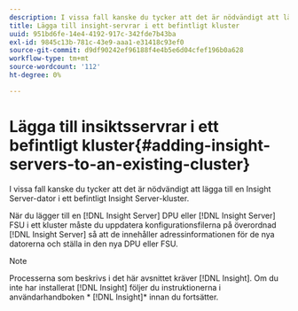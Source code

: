 ```yaml
---
description: I vissa fall kanske du tycker att det är nödvändigt att lägga till en Insight Server-dator i ett befintligt Insight Server-kluster.
title: Lägga till insight-servrar i ett befintligt kluster
uuid: 951bd6fe-14e4-4192-917c-342fde7b43ba
exl-id: 9845c13b-781c-43e9-aaa1-e31418c93ef0
source-git-commit: d9df90242ef96188f4e4b5e6d04cfef196b0a628
workflow-type: tm+mt
source-wordcount: '112'
ht-degree: 0%

---
```


# Lägga till insiktsservrar i ett befintligt kluster{#adding-insight-servers-to-an-existing-cluster}

I vissa fall kanske du tycker att det är nödvändigt att lägga till en Insight Server-dator i ett befintligt Insight Server-kluster.

När du lägger till en [!DNL Insight Server] DPU eller [!DNL Insight Server] FSU i ett kluster måste du uppdatera konfigurationsfilerna på överordnad [!DNL Insight Server] så att de innehåller adressinformationen för de nya datorerna och ställa in den nya DPU eller FSU.

>[!NOTE]
>
>Processerna som beskrivs i det här avsnittet kräver [!DNL Insight]. Om du inte har installerat [!DNL Insight] följer du instruktionerna i användarhandboken * [!DNL Insight]* innan du fortsätter.

